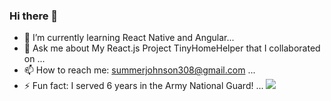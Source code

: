 ### Hi there 👋

- 🌱 I’m currently learning React Native and Angular...
- 💬 Ask me about My React.js Project TinyHomeHelper that I collaborated on ...
- 📫 How to reach me: summerjohnson308@gmail.com  ...
- ⚡ Fun fact: I served 6 years in the Army National Guard! ...
![](https://images.unsplash.com/photo-1552862750-746b8f6f7f25?ixid=MnwxMjA3fDB8MHxzZWFyY2h8N3x8bGlnaHRidWxifGVufDB8fDB8fA%3D%3D&ixlib=rb-1.2.1&w=1000&q=80)


